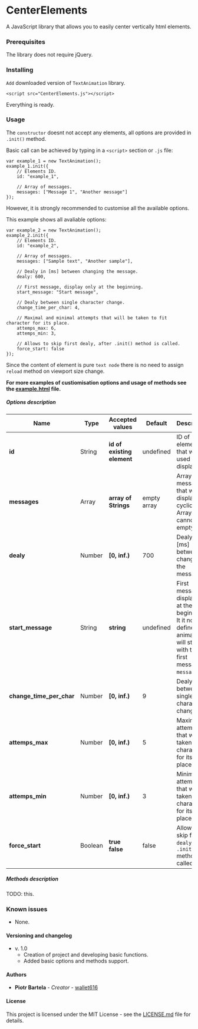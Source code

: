 # CenterElements

A JavaScript library that allows you to easily center vertically html elements.

### Prerequisites

The library does not require jQuery.

### Installing

`Add` downloaded version of `TextAnimation` library.

```
<script src="CenterElements.js"></script>
```

Everything is ready.

### Usage

The `constructor` doesnt not accept any elements, all options are provided in `.init()` method.

Basic call can be achieved by typing in a `<script>` section or `.js` file:

```
var example_1 = new TextAnimation();
example_1.init({
    // Elements ID.
    id: "example_1",

    // Array of messages.
    messages: ["Message 1", "Another message"]
});
```

However, it is strongly recommended to customise all the available options.

This example shows all avaliable options:

```
var example_2 = new TextAnimation();
example_2.init({
    // Elements ID.
    id: "example_2",
        
    // Array of messages.
    messages: ["Sample text", "Another sample"],

    // Dealy in [ms] between changing the message.
    dealy: 600,

    // First message, display only at the beginning.
    start_message: "Start message",

    // Dealy between single character change.
    change_time_per_char: 4,

    // Maximal and minimal attempts that will be taken to fit character for its place.
    attemps_max: 6,
    attemps_min: 3,

    // Allows to skip first dealy, after .init() method is called.
    force_start: false
});
```

Since the content of element is pure `text node` there is no need to assign `reload` method on viewport size change.

**For more examples of custiomisation options and usage of methods see the [example.html](example.html) file.**

##### Options description

| Name                     	| Type    	| Accepted values            	| Default     	| Description                                                                                                                     	|
|--------------------------	|---------	|----------------------------	|-------------	|---------------------------------------------------------------------------------------------------------------------------------	|
| **id**                   	| String  	| **id of existing element** 	| undefined   	| ID of element that will be used to display text.                                                                                	|
| **messages**             	| Array   	| **array of Strings**       	| empty array 	| Array of messages that will be displayed cyclically. <br>Array cannot be empty.                                                 	|
| **dealy**                	| Number  	| **[0, inf.)**              	| 700         	| Dealy in [ms] between changing the message.                                                                                     	|
| **start_message**        	| String  	| **string**                 	| undefined   	| First message, display only at the beginning. <br>It it not defined, animation will start with the first message of `messages`. 	|
| **change_time_per_char** 	| Number  	| **[0, inf.)**              	| 9           	| Dealy between single character change.                                                                                          	|
| **attemps_max**          	| Number  	| **[0, inf.)**              	| 5           	| Maximal attempts that will be taken to fit character for its place.                                                             	|
| **attemps_min**          	| Number  	| **[0, inf.)**              	| 3           	| Minimal attempts that will be taken to fit character for its place.                                                             	|
| **force_start**          	| Boolean 	| **true** <br>**false**     	| false       	| Allows to skip first `dealy`, after `.init()` method is called.             

##### Methods description

TODO: this.

### Known issues

* None.

#### Versioning and changelog

* v. 1.0
    - Creation of project and developing basic functions. 
    - Added basic options and methods support. 

#### Authors

* **Piotr Bartela** - *Creator* - [wallet616](https://github.com/wallet616)

#### License

This project is licensed under the MIT License - see the [LICENSE.md](LICENSE.md) file for details.